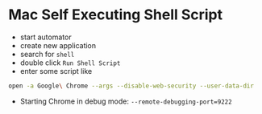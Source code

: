 # Mac Self Executing Shell Script

- start automator
- create new application
- search for `shell`
- double click `Run Shell Script`
- enter some script like

```bash
open -a Google\ Chrome --args --disable-web-security --user-data-dir
```

- Starting Chrome in debug mode: `--remote-debugging-port=9222`
